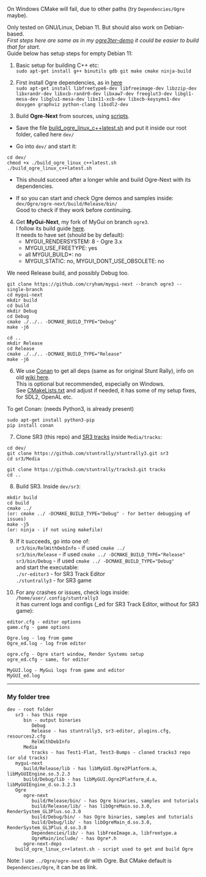 
On Windows CMake will fail, due to other paths (try `Dependencies/Ogre` maybe).

Only tested on GNU/Linux, Debian 11. But should also work on Debian-based.  
_First steps here are same as in my [ogre3ter-demo](https://github.com/cryham/ogre3ter-demo/) it could be easier to build that for start._  
Guide below has setup steps for empty Debian 11:  

1. Basic setup for building C++ etc:  
`sudo apt-get install g++ binutils gdb git make cmake ninja-build`

2. First install Ogre dependencies, as in [here](https://github.com/OGRECave/ogre-next#dependencies-linux)  
`sudo apt-get install libfreetype6-dev libfreeimage-dev libzzip-dev libxrandr-dev libxcb-randr0-dev libxaw7-dev freeglut3-dev libgl1-mesa-dev libglu1-mesa-dev libx11-xcb-dev libxcb-keysyms1-dev doxygen graphviz python-clang libsdl2-dev`

3. Build **Ogre-Next** from sources, using [scripts](https://github.com/OGRECave/ogre-next/tree/master/Scripts/BuildScripts/output).  

- Save the file [build_ogre_linux_c++latest.sh](https://raw.githubusercontent.com/OGRECave/ogre-next/master/Scripts/BuildScripts/output/build_ogre_linux_c%2B%2Blatest.sh) and put it inside our root folder, called here `dev/`

- Go into `dev/` and start it:  
```
cd dev/
chmod +x ./build_ogre_linux_c++latest.sh
./build_ogre_linux_c++latest.sh
```

- This should succeed after a longer while and build Ogre-Next with its dependencies.

- If so you can start and check Ogre demos and samples inside:  
`dev/Ogre/ogre-next/build/Release/bin/`  
Good to check if they work before continuing.


4. Get **MyGui-Next**, my fork of MyGui on branch `ogre3`.  
I follow its build guide [here](https://github.com/cryham/mygui-next/tree/ogre3).  
It needs to have set (should be by default):  
    - MYGUI_RENDERSYSTEM: 8 - Ogre 3.x
    - MYGUI_USE_FREETYPE: yes
    - all MYGUI_BUILD*: no
    - MYGUI_STATIC: no, MYGUI_DONT_USE_OBSOLETE: no  

We need Release build, and possibly Debug too.  
```
git clone https://github.com/cryham/mygui-next --branch ogre3 --single-branch
cd mygui-next
mkdir build
cd build
mkdir Debug
cd Debug
cmake ./../.. -DCMAKE_BUILD_TYPE="Debug"
make -j6

cd ..
mkdir Release
cd Release
cmake ./../.. -DCMAKE_BUILD_TYPE="Release"
make -j6
```

6. We use [Conan](https://conan.io/) to get all deps (same as for original Stunt Rally), info on old [wiki here](https://stuntrally.tuxfamily.org/wiki/doku.php?id=compile).  
This is optional but recommended, especially on Windows.  
See [CMakeLists.txt](/CMakeLists.txt) and adjust if needed, it has some of my setup fixes, for SDL2, OpenAL etc.  

To get Conan: (needs Python3, is already present)  
```
sudo apt-get install python3-pip
pip install conan
```
7. Clone SR3 (this repo) and [SR3 tracks](https://github.com/stuntrally/tracks3) inside `Media/tracks`:  
```
cd dev/
git clone https://github.com/stuntrally/stuntrally3.git sr3
cd sr3/Media

git clone https://github.com/stuntrally/tracks3.git tracks
cd ..
```

8. Build SR3. Inside `dev/sr3`:
```
mkdir build
cd build
cmake ../
(or: cmake ../ -DCMAKE_BUILD_TYPE="Debug" - for better debugging of issues)
make -j5
(or: ninja - if not using makefile)
```

9. If it succeeds, go into one of:  
`sr3/bin/RelWithDebInfo` - if used `cmake ../`  
`sr3/bin/Release` - if used `cmake ../ -DCMAKE_BUILD_TYPE="Release"`  
`sr3/bin/Debug` - if used `cmake ../ -DCMAKE_BUILD_TYPE="Debug"`  
and start the executable:  
`./sr-editor3` - for SR3 Track Editor  
`./stuntrally3` - for SR3 game  

10. For any crashes or issues, check logs inside:  
`/home/user/.config/stuntrally3`  
it has current logs and configs (_ed for SR3 Track Editor, without for SR3 game):
```
editor.cfg - editor options
game.cfg - game options

Ogre.log - log from game
Ogre_ed.log - log from editor

ogre.cfg - Ogre start window, Render Systems setup
ogre_ed.cfg - same, for editor

MyGUI.log - MyGui logs from game and editor
MyGUI_ed.log
```

----
### My folder tree
```
dev - root folder
   sr3 - has this repo
      bin - output binaries
         Debug
         Release - has stuntrally3, sr3-editor, plugins.cfg, resources2.cfg
         RelWithDebInfo
      Media
         tracks - has Test1-Flat, Test3-Bumps - cloned tracks3 repo (or old tracks)
   mygui-next
      build/Release/lib - has libMyGUI.Ogre2Platform.a, libMyGUIEngine.so.3.2.3
      build/Debug/lib - has libMyGUI.Ogre2Platform_d.a, libMyGUIEngine_d.so.3.2.3
   Ogre
      ogre-next
         build/Release/bin/ - has Ogre binaries, samples and tutorials
         build/Release/lib/ - has libOgreMain.so.3.0, RenderSystem_GL3Plus.so.3.0
         build/Debug/bin/ - has Ogre binaries, samples and tutorials
         build/Debug/lib/ - has libOgreMain_d.so.3.0, RenderSystem_GL3Plus_d.so.3.0
         Dependencies/lib/ - has libFreeImage.a, libfreetype.a
         OgreMain/include/ - has Ogre*.h
      ogre-next-deps
   build_ogre_linux_c++latest.sh - script used to get and build Ogre

```
Note: I use `../Ogre/ogre-next` dir with Ogre. But CMake default is `Dependencies/Ogre`, it can be as link.
